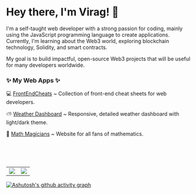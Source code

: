 # Hey there, I'm Virag! 🌃

I'm a self-taught web developer with a strong passion for coding, mainly using the JavaScript programming language to create applications. Currently, I'm learning about the Web3 world, exploring blockchain technology, Solidity, and smart contracts.

My goal is to build impactful, open-source Web3 projects that will be useful for many developers worldwide.



<h3> ✨ My Web Apps ✨ </h3>

 💻 [FrontEndCheats](https://frontendcheats.com/) ~ Collection of front-end cheat sheets for web developers.
   
 ⛅ [Weather Dashboard](https://virag-ky-weather-dashboard.netlify.app/) ~ Responsive, detailed weather dashboard with light/dark theme.
 
 📐 [Math Magicians](https://virag-ky-math-magicians.netlify.app/) ~ Website for all fans of mathematics.

<br>
<br>
<br>
<div><table><tr><td width="50%"><img src="https://github-readme-stats.vercel.app/api?username=virag-ky&show_icons=true&theme=prussian"></td><td width="50%"><img src="https://github-readme-streak-stats-eight.vercel.app?user=virag-ky&theme=prussian"></td></tr></table></div>


[![Ashutosh's github activity graph](https://github-readme-activity-graph.vercel.app/graph?username=virag-ky&theme=nord&area=true&hide_border=false)](https://github.com/ashutosh00710/github-readme-activity-graph)
